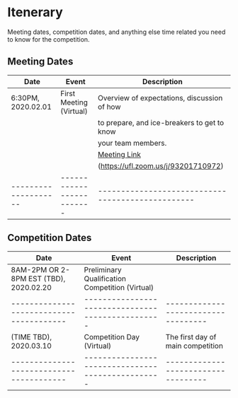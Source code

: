 # Itenerary

Meeting dates, competition dates, and anything else time related you need to know for the competition.

## Meeting Dates

| Date                 | Event                     | Description                                       |
|----------------------|---------------------------|---------------------------------------------------|
| 6:30PM, 2020.02.01   | First Meeting (Virtual)   | Overview of expectations, discussion of how       |
|                      |                           | to prepare, and ice-breakers to get to know       |
|                      |                           | your team members.                                |
|                      |                           | [Meeting Link](https://ufl.zoom.us/j/93201710972) |
|                      |                           | (https://ufl.zoom.us/j/93201710972)               |
| -------------------- | ------------------------- | ------------------------------------------------- |

## Competition Dates

| Date                                     | Event                                             | Description                         |
|------------------------------------------|---------------------------------------------------|-------------------------------------|
| 8AM-2PM OR 2-8PM EST (TBD), 2020.02.20   | Preliminary Qualification Competition (Virtual)   |                                     |
| ---------------------------------------- | ------------------------------------------------- | ----------------------------------- |
| (TIME TBD), 2020.03.10                   | Competition Day (Virtual)                         | The first day of main competition   |
| ---------------------------------------- | ------------------------------------------------- | ----------------------------------- |
